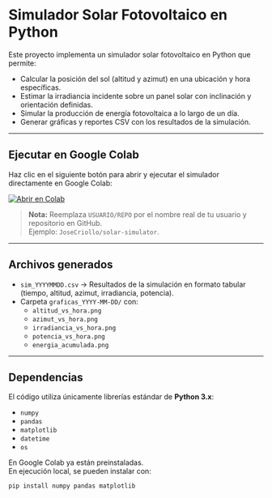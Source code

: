 # Simulador Solar Fotovoltaico en Python

Este proyecto implementa un simulador solar fotovoltaico en Python que permite:

- Calcular la posición del sol (altitud y azimut) en una ubicación y hora específicas.
- Estimar la irradiancia incidente sobre un panel solar con inclinación y orientación definidas.
- Simular la producción de energía fotovoltaica a lo largo de un día.
- Generar gráficas y reportes CSV con los resultados de la simulación.

---

## Ejecutar en Google Colab

Haz clic en el siguiente botón para abrir y ejecutar el simulador directamente en Google Colab:

[![Abrir en Colab](https://colab.research.google.com/assets/colab-badge.svg)](https://colab.research.google.com/github/USUARIO/REPO/blob/main/solar_simulator.py)

> **Nota:** Reemplaza `USUARIO/REPO` por el nombre real de tu usuario y repositorio en GitHub.  
> Ejemplo: `JoseCriollo/solar-simulator`.

---

## Archivos generados

- `sim_YYYYMMDD.csv` → Resultados de la simulación en formato tabular (tiempo, altitud, azimut, irradiancia, potencia).  
- Carpeta `graficas_YYYY-MM-DD/` con:
  - `altitud_vs_hora.png`
  - `azimut_vs_hora.png`
  - `irradiancia_vs_hora.png`
  - `potencia_vs_hora.png`
  - `energia_acumulada.png`

---

## Dependencias

El código utiliza únicamente librerías estándar de **Python 3.x**:

- `numpy`
- `pandas`
- `matplotlib`
- `datetime`
- `os`

En Google Colab ya están preinstaladas.  
En ejecución local, se pueden instalar con:

```bash
pip install numpy pandas matplotlib
